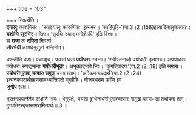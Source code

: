 +++
title = "03"

+++
निवर्त्येति॥  
**दयालुः** कारुणिकः। 'स्याद्दयालुः कारुणिकः' इत्यमरः। 'स्पृहिगृहि-'(पा.3।2।158)इत्यादिनालुच्प्रत्ययः।  
**यशोभिः सुरभिर्** मनोज्ञः। 'सुरभिः स्यान् मनोज्ञेऽपि' इति विश्वः।  
स **राजा** तां **दयितां** निवर्त्य  
**सौरभेयीं** कामधेनुसुतां नन्दिनीम्।  

धरन्तीति धराः। पचाद्यच्। पयसां धराः **पयोधराः** स्तनाः। 'स्त्रीस्तनाब्दौ पयोधरौ' इत्यमरः। अपयोधराः पयोधराः संपद्यमानाः **पयोधरीभूताः**। अभूततद्भावे च्विः। 'कुगतिप्रादयः'(पा.2।2।18) इति समासः।  
**पयोधरीभूताश् चत्वारः समुद्रा** यस्यास्ताम्। 'अनेकमन्यपदार्थे'(पा.2।2।24) इत्यनेकपदार्थग्रहणसामर्थ्यात्त्रिपदो बहुव्रीहिः। गोरूपधराम् उर्वीम् इव।  
**जुगोप** ररक्ष। 

भूरक्षणप्रयत्नेनेव ररक्षेति भावः। धेनुपक्षे,-पयसा दुग्धेनाधरीभूताश्चत्वारः समुद्रा यस्याः सा तथोक्ता ताम्। दुग्धतिरस्कृतसागरामित्यर्थः॥ 3 ॥